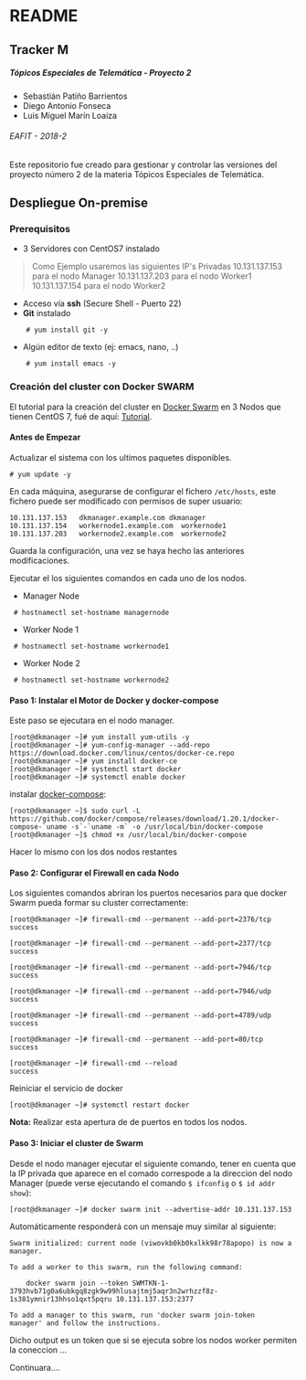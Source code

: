# README


## Tracker M 
##### Tópicos Especiales de Telemática  - Proyecto 2
* Sebastián Patiño Barrientos
* Diego Antonio Fonseca 
* Luis Miguel Marín Loaiza
###### EAFIT  -  2018-2

Este repositorio fue creado para gestionar y controlar las versiones del proyecto número 2 de la materia Tópicos Especiales de Telemática.

## Despliegue On-premise

### Prerequisitos 
* 3 Servidores con CentOS7  instalado
> Como Ejemplo usaremos las siguientes IP's Privadas
> 10.131.137.153 para el nodo Manager
> 10.131.137.203 para el nodo Worker1
> 10.131.137.154 para el nodo Worker2
* Acceso vía **ssh** (Secure Shell - Puerto 22)
*  **Git** instalado
```
    # yum install git -y 
```
* Algún editor de texto (ej: emacs, nano, ..)
```
	# yum install emacs -y
```

### Creación del cluster con Docker SWARM
El tutorial para la creación del cluster en [Docker Swarm](https://docs.docker.com/engine/swarm/) en 3 Nodos que tienen CentOS 7, fué de aquí: [Tutorial](https://hostadvice.com/how-to/how-to-setup-docker-swarm-cluster-on-centos-7/).

#### Antes de Empezar 
Actualizar el sistema con los ultimos paquetes disponibles.
```
# yum update -y
```
En cada máquina, asegurarse de configurar el fichero ``/etc/hosts``, este fichero puede ser modificado con permisos de super usuario:
```
10.131.137.153   dkmanager.example.com dkmanager
10.131.137.154   workernode1.example.com  workernode1
10.131.137.203   workernode2.example.com  workernode2
```
Guarda la configuración, una vez se haya hecho las anteriores modificaciones.

Ejecutar el los siguientes comandos en cada uno de los nodos.
* Manager Node
```
 # hostnamectl set-hostname managernode
```
* Worker Node 1
```
 # hostnamectl set-hostname workernode1
```
* Worker Node 2
```
 # hostnamectl set-hostname workernode2
```


#### Paso 1: Instalar el Motor de Docker y docker-compose
Este paso se ejecutara en el nodo manager.
```
[root@dkmanager ~]# yum install yum-utils -y
[root@dkmanager ~]# yum-config-manager --add-repo https://download.docker.com/linux/centos/docker-ce.repo
[root@dkmanager ~]# yum install docker-ce
[root@dkmanager ~]# systemctl start docker
[root@dkmanager ~]# systemctl enable docker
```
instalar [docker-compose](https://docs.docker.com/compose/install/):
```
[root@dkmanager ~]$ sudo curl -L https://github.com/docker/compose/releases/download/1.20.1/docker-compose-`uname -s`-`uname -m` -o /usr/local/bin/docker-compose
[root@dkmanager ~]$ chmod +x /usr/local/bin/docker-compose
```
Hacer lo mismo con los dos nodos restantes

#### Paso 2:  Configurar el Firewall en cada Nodo
Los siguientes comandos abriran los puertos necesarios para que docker Swarm pueda formar su cluster correctamente:
```
[root@dkmanager ~]# firewall-cmd --permanent --add-port=2376/tcp
success

[root@dkmanager ~]# firewall-cmd --permanent --add-port=2377/tcp
success

[root@dkmanager ~]# firewall-cmd --permanent --add-port=7946/tcp
success

[root@dkmanager ~]# firewall-cmd --permanent --add-port=7946/udp
success

[root@dkmanager ~]# firewall-cmd --permanent --add-port=4789/udp
success

[root@dkmanager ~]# firewall-cmd --permanent --add-port=80/tcp
success	    

[root@dkmanager ~]# firewall-cmd --reload
success
```
Reiniciar el servicio de docker
```
[root@dkmanager ~]# systemctl restart docker
```
**Nota:** Realizar esta apertura de de puertos en todos los nodos. 

#### Paso 3:  Iniciar el cluster de Swarm
Desde el nodo manager ejecutar el siguiente comando, tener en cuenta que la IP privada que aparece en el comado correspode a la direccion del nodo Manager (puede verse ejecutando el comando ``$ ifconfig`` o ``$ id addr show``):
```
[root@dkmanager ~]# docker swarm init --advertise-addr 10.131.137.153
```
Automáticamente responderá con un mensaje muy similar al siguiente:
```
Swarm initialized: current node (viwovkb0kb0kxlkk98r78apopo) is now a manager.

To add a worker to this swarm, run the following command:

	docker swarm join --token SWMTKN-1-3793hvb71g0a6ubkgq8zgk9w99hlusajtmj5aqr3n2wrhzzf8z-
1s381ymnir13hhso1qxt5pqru 10.131.137.153:2377

To add a manager to this swarm, run 'docker swarm join-token
manager' and follow the instructions.
```
Dicho output es un token que si se ejecuta sobre los nodos worker permiten la coneccion ...

Continuara....
